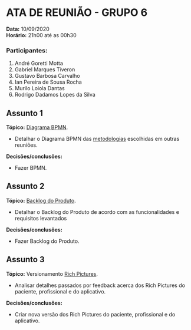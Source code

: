 # ATA DE REUNIÃO - GRUPO 6

**Data:** 10/09/2020  
**Horário:** 21h00 até as 00h30

### Participantes:

 1. André Goretti Motta
 2. Gabriel Marques Tiveron
 3. Gustavo Barbosa Carvalho
 4. Ian Pereira de Sousa Rocha
 5. Murilo Loiola Dantas
 6. Rodrigo Dadamos Lopes da Silva

## Assunto 1

**Tópico:** [Diagrama BPMN](./BPMN.md).

 - Detalhar o Diagrama BPMN das [metodologias](./metodologia.md) escolhidas em outras reuniões.

 **Decisões/conclusões:**

 - Fazer BPMN.

## Assunto 2

**Tópico:** [Backlog do Produto](./backlog_produto.md).

 - Detalhar o Backlog do Produto de acordo com as funcionalidades e requisitos levantados

 **Decisões/conclusões:**

 - Fazer Backlog do Produto.

## Assunto 3

**Tópico:** Versionamento [Rich Pictures](./rich_picture.md).

 - Analisar detalhes passados por feedback acerca dos Rich Pictures do paciente, profissional e do aplicativo.
 
 **Decisões/conclusões:**

 - Criar nova versão dos Rich Pictures do paciente, profissional e do aplicativo.
 
